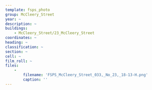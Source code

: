 ```yaml
---
template: fsps_photo
group: McCleery_Street
year: ~
description: ~
buildings:
    - McCleery_Street/23_McCleery_Street
coordinates: ~
heading: ~
classification: ~
section: ~
cell: ~
film_roll: ~
files:
    -
        filename: 'FSPS_McCleery_Street_033,_No_23,_18-13-H.png'
        caption: ''
---
```

